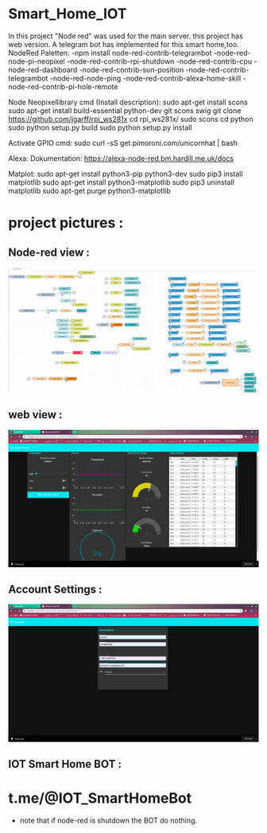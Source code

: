 # Smart_Home_IOT
In this project "Node red" was used for the main server. this project has web version. A telegram bot has implemented for this smart home,too.
NodeRed Paletten: -npm install node-red-contrib-telegrambot -node-red-node-pi-neopixel -node-red-contrib-rpi-shutdown -node-red-contrib-cpu -node-red-dashboard -node-red-contrib-sun-position -node-red-contrib-telegrambot -node-red-node-ping -node-red-contrib-alexa-home-skill -node-red-contrib-pi-hole-remote

Node Neopixellibrary cmd (Install description): sudo apt-get install scons sudo apt-get install build-essential python-dev git scons swig git clone https://github.com/jgarff/rpi_ws281x cd rpi_ws281x/ sudo scons cd python sudo python setup.py build sudo python setup.py install

Activate GPIO cmd: sudo curl -sS get.pimoroni.com/unicornhat | bash

Alexa: Dokumentation: https://alexa-node-red.bm.hardill.me.uk/docs

Matplot: sudo apt-get install python3-pip python3-dev sudo pip3 install matplotlib sudo apt-get install python3-matplotlib sudo pip3 uninstall matplotlib sudo apt-get purge python3-matplotlib

# project pictures :

## Node-red view :

![alt text](https://github.com/Pooryamn/Smart_Home_IOT/blob/master/final_project.png)

## web view :
![alt text](https://github.com/Pooryamn/Smart_Home_IOT/blob/master/ui_screen.png)

## Account Settings : 
![alt text](https://github.com/Pooryamn/Smart_Home_IOT/blob/master/Account_setting.png)


## IOT Smart Home BOT : 
# t.me/@IOT_SmartHomeBot
* note that if node-red is shutdown the BOT do nothing.
